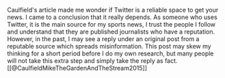 Caulfield's article made me wonder if Twitter is a reliable space to get your news. I came to a conclusion that it really depends. As someone who uses Twitter, it is the main source for my sports news, I trust the people I follow and understand that they are published journalists who have a reputation. However, in the past, I may see a reply under an original post from a reputable source which spreads misinformation. This post may skew my thinking for a short period before I do my own research, but many people will not take this extra step and simply take the reply as fact.
[[@CaulfieldMikeTheGardenAndTheStream2015]]